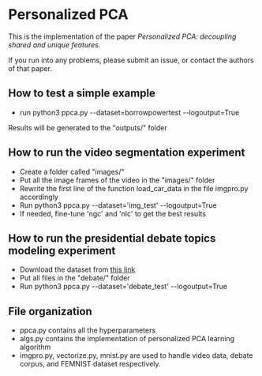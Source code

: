 # Personalized PCA

This is the implementation of the paper *Personalized PCA: decoupling shared and unique features*.

If you run into any problems, please submit an issue, or contact the authors of that paper.

## How to test a simple example
- run python3 ppca.py --dataset=borrowpowertest --logoutput=True

Results will be generated to the "outputs/" folder

## How to run the video segmentation experiment
- Create a folder called "images/"
- Put all the image frames of the video in the "images/" folder
- Rewrite the first line of the function load_car_data in the file imgpro.py accordingly
- Run python3 ppca.py --dataset='img_test' --logoutput=True
- If needed, fine-tune 'ngc' and 'nlc' to get the best results

## How to run the presidential debate topics modeling experiment
- Download the dataset from [this link](https://www.kaggle.com/datasets/arenagrenade/us-presidential-debate-transcripts-19602020)
- Put all files in the "debate/" folder
- Run python3 ppca.py --dataset='debate_test' --logoutput=True

## File organization
- ppca.py contains all the hyperparameters
- algs.py contains the implementation of personalized PCA learning algorithm
- imgpro.py, vectorize.py, mnist.py are used to handle video data, debate corpus, and FEMNIST dataset respectively.
